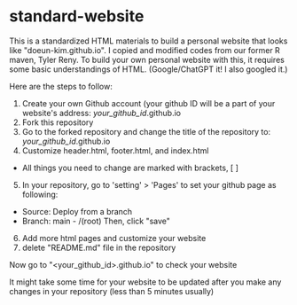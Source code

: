# standard-website
This is a standardized HTML materials to build a personal website that looks like "doeun-kim.github.io".
I copied and modified codes from our former R maven, Tyler Reny.
To build your own personal website with this, it requires some basic understandings of HTML. 
(Google/ChatGPT it! I also googled it.)

Here are the steps to follow:
1. Create your own Github account (your github ID will be a part of your website's address: *your_github_id*.github.io
2. Fork this repository 
3. Go to the forked repository and change the title of the repository to: *your_github_id*.github.io
4. Customize header.html, footer.html, and index.html 
  - All things you need to change are marked with brackets, [ ] 
5. In your repository, go to 'setting' > 'Pages' to set your github page as following: 
  - Source: Deploy from a branch
  - Branch: main - /(root) 
  Then, click "save"
6. Add more html pages and customize your website
7. delete "README.md" file in the repository

Now go to "<your_github_id>.github.io" to check your website

It might take some time for your website to be updated after you make any changes in your repository (less than 5 minutes usually)
